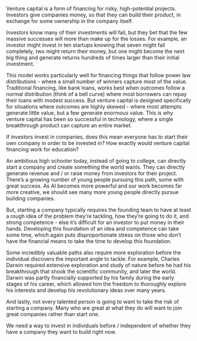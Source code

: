 Venture capital is a form of financing for risky, high-potential projects. Investors give companies money, so that they can build their product, in exchange for some ownership in the company itself. 

Investors know many of their investments will fail, but they bet that the few massive successes will more than make up for the losses. For example, an investor might invest in ten startups knowing that seven might fail completely, two might return their money, but one might become the next big thing and generate returns hundreds of times larger than their initial investment.

This model works particularly well for financing things that follow power law distributions - where a small number of winners capture most of the value. Traditional financing, like bank loans, works best when outcomes follow a normal distribution (think of a bell curve) where most borrowers can repay their loans with modest success. But venture capital is designed specifically for situations where outcomes are highly skewed - where most attempts generate little value, but a few generate enormous value. This is why venture capital has been so successful in technology, where a single breakthrough product can capture an entire market.

If investors invest in companies, does this mean everyone has to start their own company in order to be invested in? How exactly would venture capital financing work for education?

An ambitious high schooler today, instead of going to college, can directly start a company and create something the world wants. They can directly generate revenue and / or raise money from investors for their project. There’s a growing number of young people pursuing this path, some with great success. As AI becomes more powerful and our work becomes far more creative, we should see many more young people directly pursue building companies. 

But, starting a company typically requires the founding team to have at least a rough idea of the problem they’re tackling, how they’re going to do it, and strong competence - else it’s difficult for an investor to put money in their hands. Developing this foundation of an idea and competence can take some time, which again puts disproportionate stress on those who don’t have the financial means to take the time to develop this foundation.

Some incredibly valuable paths also require more exploration before the individual discovers the important angle to tackle. For example, Charles Darwin required extensive exploration and study of nature before he had his breakthrough that shook the scientific community, and later the world. Darwin was partly financially supported by his family during the early stages of his career, which allowed him the freedom to thoroughly explore his interests and develop his revolutionary ideas over many years.

And lastly, not every talented person is going to want to take the risk of starting a company. Many who are great at what they do will want to join great companies rather than start one. 

We need a way to invest in individuals before / independent of whether they have a company they want to build right now.

